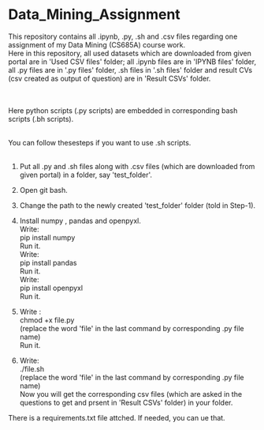 # Data_Mining_Assignment
This repository contains all .ipynb, .py, .sh and .csv files regarding one assignment of my Data Mining (CS685A) course work.<br>
Here in this repository, all used datasets which are downloaded from given portal are in 'Used CSV files' folder; all .ipynb files are in 'IPYNB files' folder, all .py files are in '.py files' folder, .sh files in '.sh files' folder and result CVs (csv created as output of question) are in 'Result CSVs' folder.<br>
<br>
<br>

Here python scripts (.py scripts) are embedded in corresponding bash scripts (.bh scripts).<br>
<br>


You can follow thesesteps if you want to use .sh scripts.<br>
<br>

1. Put all .py and .sh files along with .csv files (which are downloaded from given portal) in a folder, say 'test_folder'.<br>

2. Open git bash.<br>

3. Change the path to the newly created 'test_folder' folder (told in Step-1).<br>

4. Install numpy , pandas and openpyxl.<br>
    Write:<br>
     pip install numpy<br>
    Run it.<br>
    Write:<br>
     pip install pandas<br>
    Run it.<br>
    Write:<br>
     pip install openpyxl<br>
    Run it.<br>
   
5. Write :<br>
       chmod +x file.py<br>
   (replace the word 'file' in the last command by corresponding .py file name)<br>
   Run it.<br>

6. Write:<br>
      ./file.sh<br>
      (replace the word 'file' in the last command by corresponding .py file name)<br>
   Now you will get the corresponding csv files (which are asked in the questions to get and prsent in 'Result CSVs' folder) in your folder.<br>

There is a requirements.txt file attched. If needed, you can ue that.
